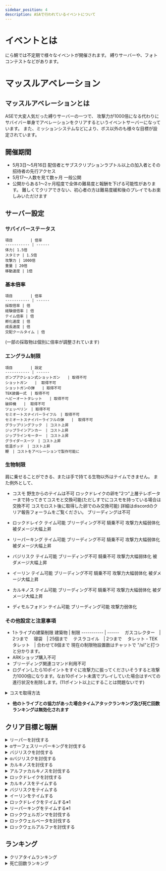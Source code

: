 ```yaml
---
sidebar_position: 4
description: ASAで行われているイベントについて
---
```


# イベントとは
にら鯖では不定期で様々なイベントが開催されます。
縛りサーバーや、フォトコンテストなどがあります。

# マッスルアベレーション
## マッスルアベレーションとは
ASEで大変人気だった縛りサーバーの一つで、
攻撃力が1000倍になる代わりにサバイバー単身でアベレーションをクリアするというイベントサーバーになっています。
また、ミッションシステムなどにより、ボス以外のも様々な目標が設定されています。

## 開催期間
- 5月3日～5月16日
配信者とサブスクリプションラプトル以上の加入者とその招待者の先行アクセス
- 5月17～人数を見て数ヶ月
一般公開
- 公開からある1～2ヶ月程度で全体の難易度と報酬を下げる可能性があります。
難しくてクリアできない、初心者の方は難易度緩和後のプレイでもお楽しみいただけます

## サーバー設定
### サバイバーステータス
    項目        | 倍率
    ----------- | ------
    体力| 1.5倍   
    スタミナ | 1.5倍   
    攻撃力 | 1000倍   
    重量 | 20倍   
    移動速度 | 1倍   

### 基本倍率
    項目        | 倍率
    ----------- | ------
    採取倍率 | 倍   
    経験値倍率 | 倍   
    テイム倍率 | 倍   
    孵化速度 | 倍   
    成長速度 | 倍   
    交配クールタイム | 倍  
(一部の採取物は個別に倍率が調整されています)

### エングラム制限
    項目        | 設定
    ----------- | ------
    ポンプアクション式ショットガン　　| 取得不可  
    ショットガン　　|  取得不可 
    ショットガンの弾　　| 取得不可  
    TEK装備一式　| 取得不可  
    ヘビーオートタレット　　| 取得不可  
    破砕機　　|  取得不可 
    ツェッペリン　| 取得不可  
    セミオートスナイパーライフル　| 取得不可  
    セミオートスナイパーライフルの弾　　|  取得不可 
    グラップリングフック　| コスト上昇 
    ジップラインアンカー　| コスト上昇 
    ジップラインモーター　| コスト上昇
    グライダースーツ　| コスト上昇 
    低温ポッド　| コスト上昇  
    鞭　| コストをアベレーションで製作可能に 

### 生物制限
肩に乗せることができる、または手で持てる生物以外はテイムできません。
また例外として、
- コスモ
野生からのテイムは不可
ロックドレイクの卵を"2つ"上層テレポーターまで持ってきてコスモと交換可能(ただしすでにコスモを持っている場合は交換不可 コスモロスト後に取得した卵でのみ交換可能)
詳細はdiscordのクリア報告フォーラムをご覧ください。
ブリーディングは不可
- ロックドレイク
テイム可能
ブリーディング不可
騎乗不可
攻撃力大幅弱体化
被ダメージ大幅上昇

- リーパーキング
テイム可能
ブリーディング不可
騎乗不可
攻撃力大幅弱体化
被ダメージ大幅上昇

- バジリスク
テイム可能
ブリーディング不可
騎乗不可
攻撃力大幅弱体化
被ダメージ大幅上昇

- イーリン
テイム可能
ブリーディング不可
騎乗不可
攻撃力大幅弱体化
被ダメージ大幅上昇

- カルキノス
テイム可能
ブリーディング不可
騎乗不可
攻撃力大幅弱体化
被ダメージ大幅上昇

- ディモルフォドン
テイム可能
ブリーディング可能
攻撃力弱体化

### その他設定と注意事項
- 1トライブの建築制限
    建築物        | 制限
    ----------- | ------
    　ガスコレクター　| 2つまで
    　寝袋　| 25個まで
    　テスラコイル　| 2つまで
    　タレット・TEKタレット　| 合わせて8個まで
現在の制限物設置数はチャットで "/sl"と打つと分かります。
- ARKショップ購入不可
- ブリーディング関連コマンド利用不可
- ログインしたら10ポイントをすぐに攻撃力に振ってくださいそうすると攻撃力1000倍になります。なお10ポイント未満でプレイしていた場合はすべての進行状況を削除します。(11ポイント以上にすることは問題ないです)

<details>
    <summary>コスモ取得方法</summary>

- ①巣でまだ取得していない状態の卵とそのレベルと左上にサバイバー名(拡張HUD)が見えるようにスクショを取る(二つとも必要です)
　<img src="/img/event/rockdrakeegg.png" />

- ②クリア報告フォーラムでコスモの交換依頼を出す(①で撮ったスクショ二枚と交換履歴がある人はコスモの死亡ログのスクショ)
- ③モデレーターとの時間を合わせてロックドレイクの卵を上層のテレポーターのような建造物付近まで持ってくる

- これで手に入るコスモは150レベルです。
- すでにコスモを持っている場合は交換できません。
- コスモを失った後に取得した卵のみ交換対象です。
- **交換で受け取った人以外の利用は禁止です**
</details>

- **他のトライブとの協力があった場合タイムアタックランキング及び死亡回数ランキングは無効化されます**

## クリア目標と報酬
<details>
    <summary>リーパーを討伐する</summary>

- リーパーキング/クイーン討伐　5匹
- 報酬:10000ポイント
</details>

<details>
    <summary>αサーフェスリーパーキングを討伐する</summary>

- αサーフェスリーパーキング討伐　1匹
- 報酬:30000ポイント
</details>

<details>
    <summary>バジリスクを討伐する</summary>

- バジリスクを討伐する　5匹
- 報酬:10000ポイント
</details>

<details>
    <summary>αバジリスクを討伐する</summary>

- αバジリスクを討伐する 1匹
- 報酬:50000ポイント
</details>

<details>
    <summary>カルキノスを討伐する</summary>

- カルキノスを討伐する　10匹
- 報酬:5000ポイント
</details>

<details>
    <summary>アルファカルキノスを討伐する</summary>

- αカルキノスを討伐する　1匹
- 報酬:30000ポイント
</details>

<details>
    <summary>ロックドレイクを討伐する</summary>

- ロックドレイクを討伐する　10匹
- 報酬:5000ポイント
</details>

<details>
    <summary>カルキノスをテイムする</summary>

- カルキノスをテイムする　１匹
- 報酬:20000ポイント
</details>

<details>
    <summary>バジリスクをテイムする</summary>

- バジリスクをテイムする　1匹
- 報酬:40000ポイント
</details>

<details>
    <summary>イーリンをテイムする</summary>

- イーリンをテイムする　1匹
- 報酬:20000ポイント
</details>

<details>
    <summary>ロックドレイクをテイムする※1</summary>

これはミッション画面には出ません。挑戦前にこれをよく読んでください

- ①巣でまだ取得していない状態の卵とそのレベルと左上にサバイバー名(拡張HUD)が見えるようにスクショを取る
　<img src="/img/event/rockdrakeegg.png" />

- ②上層初期リスの手レポータのような建造物の付近で成体になった上記と同じ個体とサバイバー名(拡張HUD)が見えるようにスクショを取る(レベルを上げてしまっている場合はロックドレイクのインベントリのステータスのスクショも必要)
　<img src="/img/event/rockdrake.png" />

- ③ ①と②で撮ったスクショをdiscordのクリア報告フォーラムで投稿する(ピン止めに例あり)
</details>

<details>
    <summary>リーパーキングをテイムする※1</summary>

これはミッション画面には出ません。挑戦前にこれをよく読んでください

- ①リーパーを妊娠後、左上にサバイバー名(拡張HUD)が見えるようにスクショを取る(場所指定なし)
　<img src="/img/event/Reaper.png" />

- ②そのリーパーキングの成体と左上にサバイバー名(拡張HUD)が見えるようにスクショを取る(場所指定なし)
　<img src="/img/event/Reaper2.png" />

- ③ ①と②で撮ったスクショをdiscordのクリア報告フォーラムで投稿する(ピン止めに例あり)
</details>

<details>
    <summary>ロックウェルガンマを討伐する</summary>

- ロックウェルガンマを討伐する 1回
- ロックウェルガンマの触手を討伐する　8回
- 報酬:100000ポイント

</details>

<details>
    <summary>ロックウェルベータを討伐する</summary>

- ロックウェルベータを討伐する 1回
- ロックウェルベータの触手を討伐する　8回
- 報酬:100000ポイント

タイムアタック参加者は最下層のボスターミナルから参加する必要があります。
クリア報告時にターミナルを起動した状態で左上にサバイバー名(拡張HUD)が見えるスクショを提出してもらいます。
　<img src="/img/event/rockwell.png" />
</details>

<details>
    <summary>ロックウェルアルファを討伐する</summary>

- ロックウェルアルファを討伐する 1回
- ロックウェルアルファの触手を討伐する　8回
- 報酬:100000ポイント
</details>


## ランキング

<details>
    <summary>クリアタイムランキング</summary>

**このタイムアタックに参加するためには単なるクリアとは別に条件が存在しますので、挑戦前によく読んでから挑戦をお願いします**

ロックウェルベータ※
リーパキングテイムミッション
ロックドレイクテイムミッション
イーリンテイムミッション
カルキノステイムミッション

これらすべてのクリアにかかったログイン時間のランキングです。
トライブで行う場合はトライブメンバー**全員の合計時間**での計測になります。
トライブで行う場合はトライブメンバーをあわせて上記すべてのミッションがクリアされていることが条件です。
トライブでは途中で抜けたメンバーがいた場合**その人の分も計測に換算されます**(換算はクリア申告時のプレイ時間になります)
プレイ時間とは**ログイン時間**で計算されます。

また、**ロックウェルベータへの挑戦は最下層ボスターミナルから挑戦する必要があります**

## クリア報告に必要な情報(死亡回数ランキングと同じです。両方のランキングで同じものを出す必要はありません)
- 最下層ボスターミナルを起動した状態で左上にサバイバー名(拡張HUD)が見えるスクショ(代表者1名)
　<img src="/img/event/rockwell.png" />

- クリア後の左上にサバイバー名が見える状態のトライブ管理画面(代表者1名)
<img src="/img/event/clear2.png" />

- クリア後の左上にサバイバー名(拡張HUD)が見える状態のミッション画面(画像参照)のスクショ(トライブメンバー全員)
<img src="/img/event/clear.png" />

- クリア後の左上にサバイバー名(拡張HUD)が見える状態のミッションクリア画面(画像参照)のスクショ(必須ミッションクリア者)とミッションクリア者一覧(重複がある場合は代表1名のみ)
例ーーーーーーーーーーーーーーーーーーーーー

つぇし

リーパキングテイムミッション(クリア報告のフォーラムリンク貼り付け)

ロックドレイクテイムミッション(クリア報告のフォーラムリンク貼り付け)

イーリンテイムミッション

カルキノステイムミッション

<img src="/img/event/missionclear1.png" />
<img src="/img/event/missionclear2.png" />
てりにら
ロックウェルベータ
<img src="/img/event/missionclear3.png" />
ーーーーーーーーーーーーーーーーーーーーーー


## 報酬
### 1位
検討中
### 2位
検討中
### 3位
検討中

</details>






<details>
    <summary>死亡回数ランキング</summary>

**このランキング戦に参加するためには単なるクリアとは別に条件が存在しますので、挑戦前によく読んでから挑戦をお願いします**

ロックウェルベータ
リーパキングテイムミッション
ロックドレイクテイムミッション
イーリンテイムミッション
カルキノステイムミッション

これらすべてをクリア時に最も死亡回数のランキングです。
トライブで行う場合はトライブメンバー**全員の死亡回数**での計測になります。
トライブで行う場合はトライブメンバーをあわせて上記すべてのミッションがクリアされていることが条件です。
トライブでは途中で抜けたメンバーがいた場合**その人の分も計測に換算**されます(換算はクリア申告時の死亡回数になります)

また、**ロックウェルベータへの挑戦は最下層ボスターミナルから挑戦する必要があります**

## クリア報告に必要な情報(クリアタイムランキングと同じです。両方のランキングで同じものを出す必要はありません)
- 最下層ボスターミナルを起動した状態で左上にサバイバー名(拡張HUD)が見えるスクショ(代表者1名)
　<img src="/img/event/rockwell.png" />

- クリア後の左上にサバイバー名が見える状態のトライブ管理画面(代表者1名)
<img src="/img/event/clear2.png" />

- クリア後の左上にサバイバー名(拡張HUD)が見える状態のミッション画面(画像参照)のスクショ(トライブメンバー全員)
<img src="/img/event/clear.png" />

- クリア後の左上にサバイバー名(拡張HUD)が見える状態のミッションクリア画面(画像参照)のスクショ(必須ミッションクリア者)とミッションクリア者一覧(重複がある場合は代表1名のみ)
例ーーーーーーーーーーーーーーーーーーーーー

つぇし

リーパキングテイムミッション(クリア報告のフォーラムリンク貼り付け)

ロックドレイクテイムミッション(クリア報告のフォーラムリンク貼り付け)

イーリンテイムミッション

カルキノステイムミッション

<img src="/img/event/missionclear1.png" />
<img src="/img/event/missionclear2.png" />
てりにら
ロックウェルベータ
<img src="/img/event/missionclear3.png" />
ーーーーーーーーーーーーーーーーーーーーーー

## 報酬
### 1位
検討中
### 2位
検討中
### 3位
検討中


</details>

